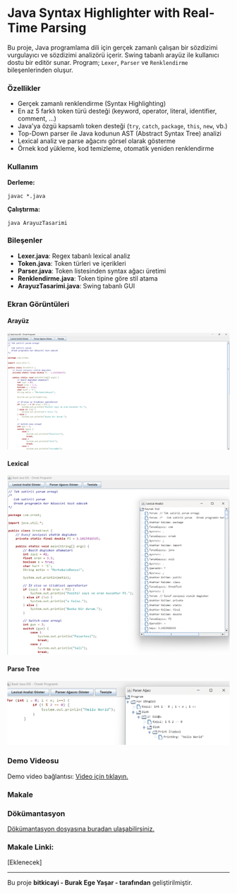 # Java Syntax Highlighter with Real-Time Parsing

Bu proje, Java programlama dili için gerçek zamanlı çalışan bir sözdizimi vurgulayıcı ve sözdizimi analizörü içerir. Swing tabanlı arayüz ile kullanıcı dostu bir editör sunar. Program; `Lexer`, `Parser` ve `Renklendirme` bileşenlerinden oluşur.

### Özellikler

- Gerçek zamanlı renklendirme (Syntax Highlighting)
- En az 5 farklı token türü desteği (keyword, operator, literal, identifier, comment, ...)
- Java'ya özgü kapsamlı token desteği (`try`, `catch`, `package`, `this`, `new`, vb.)
- Top-Down parser ile Java kodunun AST (Abstract Syntax Tree) analizi
- Lexical analiz ve parse ağacını görsel olarak gösterme
- Örnek kod yükleme, kod temizleme, otomatik yeniden renklendirme

### Kullanım

**Derleme:**

```
javac *.java
```

**Çalıştırma:**

```
java ArayuzTasarimi
```

### Bileşenler

- **Lexer.java**: Regex tabanlı lexical analiz
- **Token.java**: Token türleri ve içerikleri
- **Parser.java**: Token listesinden syntax ağacı üretimi
- **Renklendirme.java**: Token tipine göre stil atama
- **ArayuzTasarimi.java**: Swing tabanlı GUI

### Ekran Görüntüleri

#### Arayüz

![Arayüz Görseli](screenshots/gui.png)

#### Lexical

![Lexical Analiz Görseli](screenshots/lexical.png)

#### Parse Tree

![Parser Ağacı Görseli](screenshots/parser.png)

### Demo Videosu

Demo video bağlantısı:
[Video için tıklayın.](https://www.youtube.com/watch?v=ehHHEId7my0)

### Makale

### Dökümantasyon

[Dökümantasyon dosyasına buradan ulaşabilirsiniz.](./documentation.md)

### Makale Linki:
[Eklenecek]

---

Bu proje **bitkicayi - Burak Ege Yaşar - tarafından** geliştirilmiştir.
